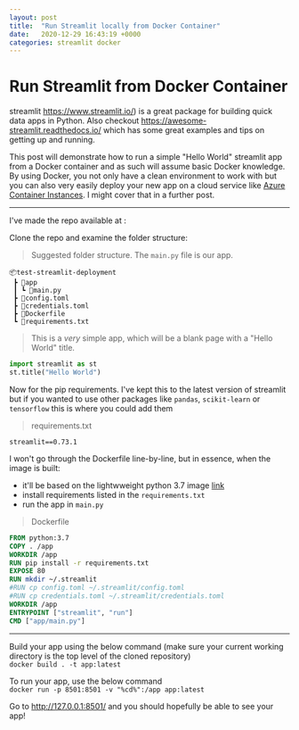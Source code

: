 ```yaml
---
layout: post
title:  "Run Streamlit locally from Docker Container"
date:   2020-12-29 16:43:19 +0000
categories: streamlit docker
---
```


# Run Streamlit from Docker Container
streamlit <https://www.streamlit.io/>) is a great package for building quick data apps in Python. Also checkout <https://awesome-streamlit.readthedocs.io/> which has some great examples and tips on getting up and running.


This post will demonstrate how to run a simple "Hello World" streamlit app from a Docker container and as such will assume basic Docker knowledge. By using Docker, you not only have a clean environment to work with but you can also very easily deploy your new app on a cloud service like [Azure Container Instances](https://azure.microsoft.com/en-gb/services/container-instances/). I might cover that in a further post.

---

I've made the repo available at :

Clone the repo and examine the folder structure:
> Suggested folder structure. The ```main.py``` file is our app. 
```
📦test-streamlit-deployment
 ┣ 📂app
 ┃ ┗ 📜main.py
 ┣ 📜config.toml
 ┣ 📜credentials.toml
 ┣ 📜Dockerfile
 ┗ 📜requirements.txt
```

> This is a *very* simple app, which will be a blank page with a "Hello World" title. 
```python
import streamlit as st
st.title("Hello World")
```


Now for the pip requirements. I've kept this to the latest version of streamlit but if you wanted to use other packages like ```pandas```, ```scikit-learn``` or ```tensorflow``` this is where you could add them
> requirements.txt
```requirements
streamlit==0.73.1
```

I won't go through the Dockerfile line-by-line, but in essence, when the image is built:
- it'll be based on the lightwweight python 3.7 image  [link](https://hub.docker.com/_/python)
- install requirements listed in the ```requirements.txt```
- run the app in ```main.py```

> Dockerfile
```dockerfile
FROM python:3.7
COPY . /app
WORKDIR /app
RUN pip install -r requirements.txt
EXPOSE 80
RUN mkdir ~/.streamlit
#RUN cp config.toml ~/.streamlit/config.toml
#RUN cp credentials.toml ~/.streamlit/credentials.toml
WORKDIR /app
ENTRYPOINT ["streamlit", "run"]
CMD ["app/main.py"]
```
---
Build your app using the below command (make sure your current working directory is the top level of the cloned repository)  
```docker build . -t app:latest```


To run your app, use the below command  
```docker run -p 8501:8501 -v "%cd%":/app app:latest```

Go to <http://127.0.0.1:8501/> and you should hopefully be able to see your app!